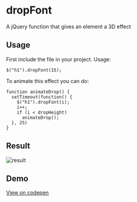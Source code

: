 # dropFont
A jQuery function that gives an element a 3D effect
## Usage
First include the file in your project.
Usage:

    $("h1").dropFont(15);
    
   To animate this effect you can do:
   

    function animateDrop() {
      setTimeout(function() {
        $("h1").dropFont(i);
        i++;
        if (i < dropHeight)
          animateDrop();
      }, 25)
    } 
## Result
![result](https://i.imgur.com/RbMFIVJ.png)
## Demo
[View on codepen](https://codepen.io/w0o0o/pen/rNvXbGg)
